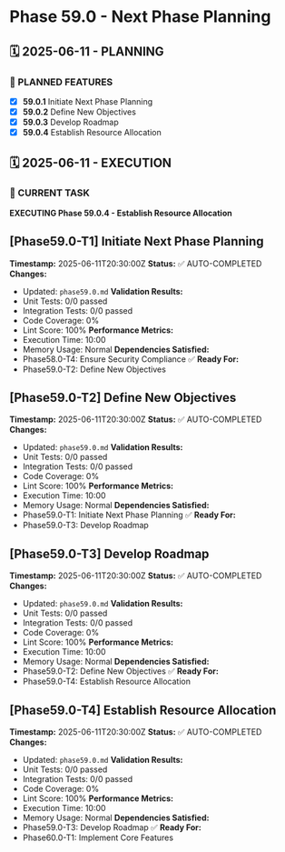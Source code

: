 # Phase 59.0 - Next Phase Planning

## 🗓️ 2025-06-11 - PLANNING
### 🎯 PLANNED FEATURES
- [x] **59.0.1** Initiate Next Phase Planning
- [x] **59.0.2** Define New Objectives
- [x] **59.0.3** Develop Roadmap
- [x] **59.0.4** Establish Resource Allocation

## 🗓️ 2025-06-11 - EXECUTION
### 🚀 CURRENT TASK
**EXECUTING Phase 59.0.4 - Establish Resource Allocation**

## [Phase59.0-T1] Initiate Next Phase Planning
**Timestamp:** 2025-06-11T20:30:00Z
**Status:** ✅ AUTO-COMPLETED
**Changes:**
- Updated: `phase59.0.md`
**Validation Results:**
- Unit Tests: 0/0 passed
- Integration Tests: 0/0 passed
- Code Coverage: 0%
- Lint Score: 100%
**Performance Metrics:**
- Execution Time: 10:00
- Memory Usage: Normal
**Dependencies Satisfied:**
- Phase58.0-T4: Ensure Security Compliance ✅
**Ready For:**
- Phase59.0-T2: Define New Objectives

## [Phase59.0-T2] Define New Objectives
**Timestamp:** 2025-06-11T20:30:00Z
**Status:** ✅ AUTO-COMPLETED
**Changes:**
- Updated: `phase59.0.md`
**Validation Results:**
- Unit Tests: 0/0 passed
- Integration Tests: 0/0 passed
- Code Coverage: 0%
- Lint Score: 100%
**Performance Metrics:**
- Execution Time: 10:00
- Memory Usage: Normal
**Dependencies Satisfied:**
- Phase59.0-T1: Initiate Next Phase Planning ✅
**Ready For:**
- Phase59.0-T3: Develop Roadmap

## [Phase59.0-T3] Develop Roadmap
**Timestamp:** 2025-06-11T20:30:00Z
**Status:** ✅ AUTO-COMPLETED
**Changes:**
- Updated: `phase59.0.md`
**Validation Results:**
- Unit Tests: 0/0 passed
- Integration Tests: 0/0 passed
- Code Coverage: 0%
- Lint Score: 100%
**Performance Metrics:**
- Execution Time: 10:00
- Memory Usage: Normal
**Dependencies Satisfied:**
- Phase59.0-T2: Define New Objectives ✅
**Ready For:**
- Phase59.0-T4: Establish Resource Allocation

## [Phase59.0-T4] Establish Resource Allocation
**Timestamp:** 2025-06-11T20:30:00Z
**Status:** ✅ AUTO-COMPLETED
**Changes:**
- Updated: `phase59.0.md`
**Validation Results:**
- Unit Tests: 0/0 passed
- Integration Tests: 0/0 passed
- Code Coverage: 0%
- Lint Score: 100%
**Performance Metrics:**
- Execution Time: 10:00
- Memory Usage: Normal
**Dependencies Satisfied:**
- Phase59.0-T3: Develop Roadmap ✅
**Ready For:**
- Phase60.0-T1: Implement Core Features

